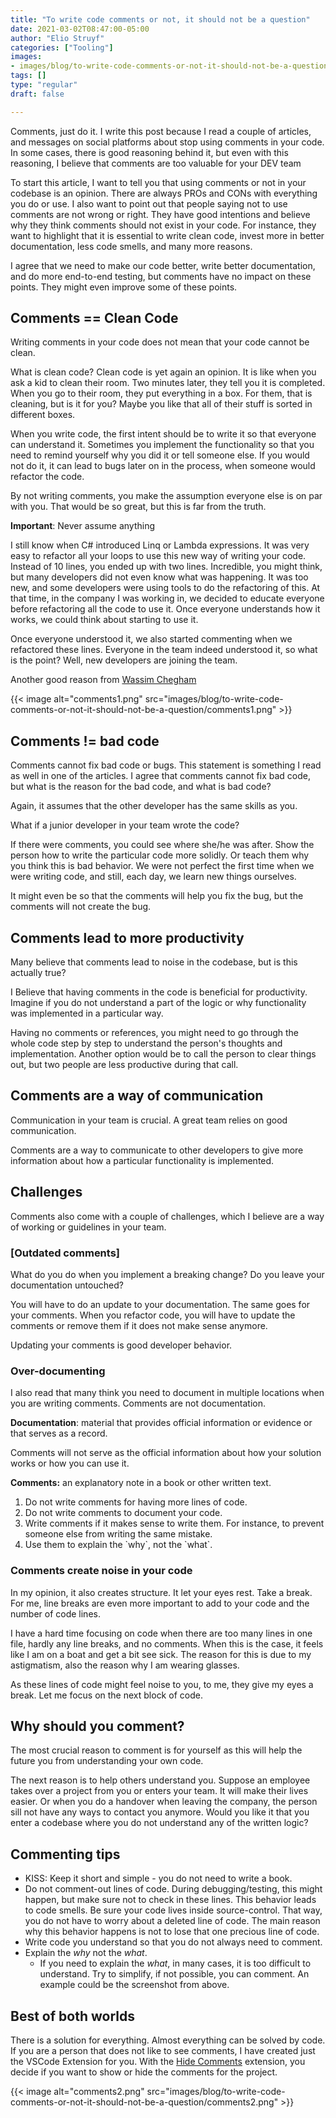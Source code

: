 ```yaml
---
title: "To write code comments or not, it should not be a question"
date: 2021-03-02T08:47:00-05:00
author: "Elio Struyf"
categories: ["Tooling"]
images:
- images/blog/to-write-code-comments-or-not-it-should-not-be-a-question/comments1.png
tags: []
type: "regular"
draft: false

---
```


Comments, just do it. I write this post because I read a couple of
articles, and messages on social platforms about stop using comments in
your code. In some cases, there is good reasoning behind it, but even
with this reasoning, I believe that comments are too valuable for your
DEV team


To start this article, I want to tell you that using comments or not in
your codebase is an opinion. There are always PROs and CONs with
everything you do or use. I also want to point out that people saying
not to use comments are not wrong or right. They have good intentions
and believe why they think comments should not exist in your code. For
instance, they want to highlight that it is essential to write clean
code, invest more in better documentation, less code smells, and many
more reasons.


I agree that we need to make our code better, write better
documentation, and do more end-to-end testing, but comments have no
impact on these points. They might even improve some of these points.


## Comments == Clean Code 

Writing comments in your code does not mean that your code cannot be
clean.

What is clean code? Clean code is yet again an opinion. It is like when
you ask a kid to clean their room. Two minutes later, they tell you it
is completed. When you go to their room, they put everything in a box.
For them, that is cleaning, but is it for you? Maybe you like that all
of their stuff is sorted in different boxes.

When you write code, the first intent should be to write it so that
everyone can understand it. Sometimes you implement the functionality so
that you need to remind yourself why you did it or tell someone else. If
you would not do it, it can lead to bugs later on in the process, when
someone would refactor the code.


By not writing comments, you make the assumption everyone else is on par
with you. That would be so great, but this is far from the truth.


**Important**: Never assume anything


I still know when C# introduced Linq or Lambda expressions. It was very
easy to refactor all your loops to use this new way of writing your
code. Instead of 10 lines, you ended up with two lines. Incredible, you
might think, but many developers did not even know what was happening.
It was too new, and some developers were using tools to do the
refactoring of this. At that time, in the company I was working in, we
decided to educate everyone before refactoring all the code to use it.
Once everyone understands how it works, we could think about starting to
use it.

Once everyone understood it, we also started commenting when we
refactored these lines. Everyone in the team indeed understood it, so
what is the point? Well, new developers are joining the team.

Another good reason from [Wassim
Chegham](https://twitter.com/manekinekko/status/1365425869909549062 "Link to the tweet of Wassim Chegham")

{{< image alt="comments1.png" src="images/blog/to-write-code-comments-or-not-it-should-not-be-a-question/comments1.png" >}}



## Comments != bad code 

Comments cannot fix bad code or bugs. This statement is something I read
as well in one of the articles. I agree that comments cannot fix bad
code, but what is the reason for the bad code, and what is bad code?

Again, it assumes that the other developer has the same skills as you.

What if a junior developer in your team wrote the code?

If there were comments, you could see where she/he was after. Show the
person how to write the particular code more solidly. Or teach them why
you think this is bad behavior. We were not perfect the first time when
we were writing code, and still, each day, we learn new things
ourselves.

It might even be so that the comments will help you fix the bug, but the
comments will not create the bug. 

## Comments lead to more productivity 

Many believe that comments lead to noise in the codebase, but is this
actually true?

I Believe that having comments in the code is beneficial for
productivity. Imagine if you do not understand a part of the logic or
why functionality was implemented in a particular way.

Having no comments or references, you might need to go through the whole
code step by step to understand the person\'s thoughts and
implementation. Another option would be to call the person to clear
things out, but two people are less productive during that call.

## Comments are a way of communication 


Communication in your team is crucial. A great team relies on good
communication.

Comments are a way to communicate to other developers to give more
information about how a particular functionality is implemented.

## Challenges 


Comments also come with a couple of challenges, which I believe are a
way of working or guidelines in your team.

### [Outdated comments] 

What do you do when you implement a breaking change? Do you leave your
documentation untouched?

You will have to do an update to your documentation. The same goes for
your comments. When you refactor code, you will have to update the
comments or remove them if it does not make sense anymore.

Updating your comments is good developer behavior.

### Over-documenting 


I also read that many think you need to document in multiple locations
when you are writing comments. Comments are not documentation.

**Documentation**: material that provides official information or
evidence or that serves as a record.

Comments will not serve as the official information about how your
solution works or how you can use it.

**Comments:** an explanatory note in a book or other written text.

1.  Do not write comments for having more lines of code.
2.  Do not write comments to document your code.
3.  Write comments if it makes sense to write them. For instance, to
    prevent someone else from writing the same mistake.
4.  Use them to explain the \`why\`, not the \`what\`.

### Comments create noise in your code 

In my opinion, it also creates structure. It let your eyes rest. Take a
break. For me, line breaks are even more important to add to your code
and the number of code lines.

I have a hard time focusing on code when there are too many lines in one
file, hardly any line breaks, and no comments. When this is the case, it
feels like I am on a boat and get a bit see sick. The reason for this is
due to my astigmatism, also the reason why I am wearing glasses.

As these lines of code might feel noise to you, to me, they give my eyes
a break. Let me focus on the next block of code.

## Why should you comment? 

The most crucial reason to comment is for yourself as this will help the
future you from understanding your own code.

The next reason is to help others understand you. Suppose an employee
takes over a project from you or enters your team. It will make their
lives easier. Or when you do a handover when leaving the company, the
person sill not have any ways to contact you anymore. Would you like it
that you enter a codebase where you do not understand any of the written
logic?

## Commenting tips 

-   KISS: Keep it short and simple - you do not need to write a book.
-   Do not comment-out lines of code. During debugging/testing, this
    might happen, but make sure not to check in these lines. This
    behavior leads to code smells. Be sure your code lives inside
    source-control. That way, you do not have to worry about a deleted
    line of code. The main reason why this behavior happens is not to
    lose that one precious line of code.
-   Write code you understand so that you do not always need to comment.
-   Explain the *why* not the *what*.
    -   If you need to explain the *what*, in many cases, it is too
        difficult to understand. Try to simplify, if not possible, you
        can comment. An example could be the screenshot from above.
## Best of both worlds 

There is a solution for everything. Almost everything can be solved by
code. If you are a person that does not like to see comments, I have
created just the VSCode Extension for you. With the [Hide
Comments](https://marketplace.visualstudio.com/items?itemName=eliostruyf.vscode-hide-comments "VSCode Hide Comments Extension") extension,
you decide if you want to show or hide the comments for the project.

{{< image alt="comments2.png" src="images/blog/to-write-code-comments-or-not-it-should-not-be-a-question/comments2.png" >}}
